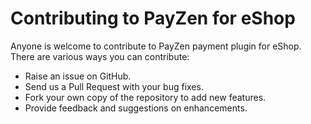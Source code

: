 # Contributing to PayZen for eShop 

Anyone is welcome to contribute to PayZen payment plugin for eShop. There are various ways you can contribute:

- Raise an issue on GitHub.
- Send us a Pull Request with your bug fixes.
- Fork your own copy of the repository to add new features.
- Provide feedback and suggestions on enhancements.
